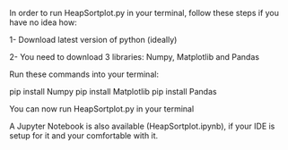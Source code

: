 In order to run HeapSortplot.py in your terminal, follow these steps if you have no idea how:

1- Download latest version of python (ideally)

2- You need to download 3 libraries: Numpy, Matplotlib and Pandas

Run these commands into your terminal: 

pip install Numpy
pip install Matplotlib
pip install Pandas

You can now run HeapSortplot.py in your terminal

A Jupyter Notebook is also available (HeapSortplot.ipynb), if your IDE is setup for it and your comfortable with it.